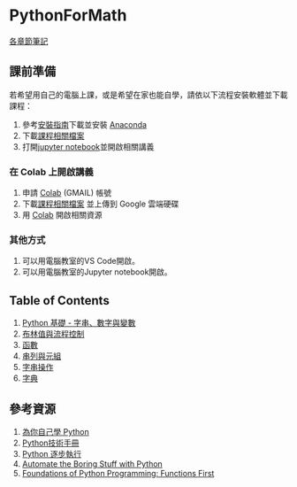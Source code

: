 # PythonForMath

[各章節筆記](https://hackmd.io/@phonchi/PythonforHS)

## 課前準備
若希望用自己的電腦上課，或是希望在家也能自學，請依以下流程安裝軟體並下載課程：  
1. 參考[安裝指南](https://vocus.cc/article/666ea96cfd89780001fb1289)下載並安裝 [Anaconda](https://www.anaconda.com/download/success)
2. 下載[課程相關檔案](https://github.com/phonchi/PythonForMath/archive/refs/heads/main.zip)
3. 打開[jupyter notebook](https://blog.darkthread.net/blog/jupyter-notebook/)並開啟相關講義

### 在 Colab 上開啟講義
1. 申請 [Colab](https://colab.research.google.com/?hl=zh-tw) (GMAIL) 帳號
2. 下載[課程相關檔案](https://github.com/phonchi/PythonForMath/archive/refs/heads/main.zip) 並上傳到 Google 雲端硬碟
3. 用 [Colab](https://colab.research.google.com/?hl=zh-tw) 開啟相關資源

### 其他方式
1. 可以用電腦教室的VS Code開啟。
2. 可以用電腦教室的Jupyter notebook開啟。

## Table of Contents
1. [Python 基礎 - 字串、數字與變數](01_Python.ipynb)
2. [布林值與流程控制](02_Flow_control.ipynb)
3. [函數](03_Function.ipynb)
4. [串列與元組](04_Lists_tuples.ipynb)
5. [字串操作](05_Manipulating_string.ipynb)
6. [字典](052_Dictionaries.ipynb)

## 參考資源
1. [為你自己學 Python](https://pythonbook.cc/chapters/basic/introduction)
2. [Python技術手冊](https://openhome.cc/zh-tw/python/)
3. [Python 逐步執行](https://pythontutor.com/visualize.html#mode=edit)
4. [Automate the Boring Stuff with Python](https://automatetheboringstuff.com/2e/)
5. [Foundations of Python Programming: Functions First](https://runestone.academy/ns/books/published/foppff/fopp-ff.html)
